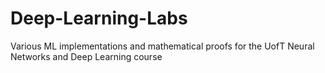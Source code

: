 # Deep-Learning-Labs
Various ML implementations and mathematical proofs for the UofT Neural Networks and Deep Learning course
